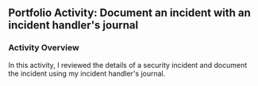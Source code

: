 ## Portfolio Activity: Document an incident with an incident handler's journal

### Activity Overview

In this activity, I reviewed the details of a security incident and document the incident using my incident handler's journal. 
